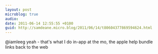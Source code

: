 ```yaml
---
layout: post
microblog: true
audio: 
date: 2011-06-14 12:55:55 +0100
guid: http://samdeane.micro.blog/2011/06/14/t80604377869594624.html
---
```

@iamleeg yeah - that's what I do in-app at the mo, the apple help bundle links back to the web
